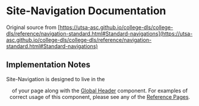 # Site-Navigation Documentation

Original source from [https://utsa-asc.github.io/college-dls/college-dls/reference/navigation-standard.html#Standard-navigations](https://utsa-asc.github.io/college-dls/college-dls/reference/navigation-standard.html#Standard-navigations)
## Implementation Notes

Site-Navigation is designed to live in the <header> of your page along with the [Global Header](global-header) component.  For examples of correct usage of this component, please see any of the [Reference Pages](college-home-page).
